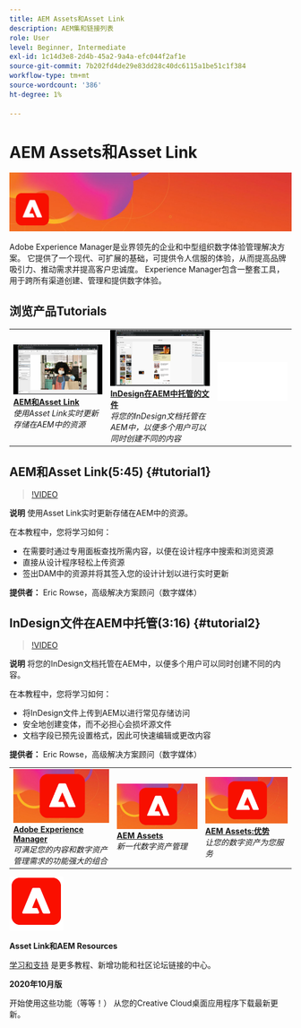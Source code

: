 ```yaml
---
title: AEM Assets和Asset Link
description: AEM集和链接列表
role: User
level: Beginner, Intermediate
exl-id: 1c14d3e8-2d4b-45a2-9a4a-efc044f2af1e
source-git-commit: 7b202fd4de29e83dd28c40dc6115a1be51c1f384
workflow-type: tm+mt
source-wordcount: '386'
ht-degree: 1%

---
```


# AEM Assets和Asset Link

![英雄图像教程](../assets/AEM.jpg)

Adobe Experience Manager是业界领先的企业和中型组织数字体验管理解决方案。 它提供了一个现代、可扩展的基础，可提供令人信服的体验，从而提高品牌吸引力、推动需求并提高客户忠诚度。 Experience Manager包含一整套工具，用于跨所有渠道创建、管理和提供数字体验。

## 浏览产品Tutorials

<table style="table-layout:fixed">
<tr>
 <td>
   <a href="aem.md#tutorial1">
      <img alt="AEM和Asset Link" src="../assets/aem_assetlink_rowse_thumbnail.jpg" />
   </a>
    <div>
   <a href="aem.md#tutorial1"><strong>AEM和Asset Link</strong></a>
    </div>
    <em>使用Asset Link实时更新存储在AEM中的资源</em>
    <br>
  </td>
   <td>
   <a href="aem.md#tutorial2">
      <img alt="InDesign在AEM中托管的文件" src="../assets/InDesign-Files-Hosten-in-AEM.jpg" />
   </a>
    <div>
   <a href="aem.md#tutorial2"><strong>InDesign在AEM中托管的文件</strong></a>
    </div>
    <em>将您的InDesign文档托管在AEM中，以便多个用户可以同时创建不同的内容</em>
    <br>
  </td>
  <td>
    <img alt="间隔条" src="../assets/Whitespacer.png" />
    <div>
    <br>
  </td>
</tr>
</table>

## AEM和Asset Link(5:45) {#tutorial1}

>[!VIDEO](https://video.tv.adobe.com/v/326828?hidetitle=true)

**说明**
使用Asset Link实时更新存储在AEM中的资源。

在本教程中，您将学习如何：
* 在需要时通过专用面板查找所需内容，以便在设计程序中搜索和浏览资源
* 直接从设计程序轻松上传资源
* 签出DAM中的资源并将其签入您的设计计划以进行实时更新

**提供者：**
Eric Rowse，高级解决方案顾问（数字媒体）

## InDesign文件在AEM中托管(3:16) {#tutorial2}

>[!VIDEO](https://video.tv.adobe.com/v/326829?hidetitle=true)

**说明**
将您的InDesign文档托管在AEM中，以便多个用户可以同时创建不同的内容。

在本教程中，您将学习如何：
* 将InDesign文件上传到AEM以进行常见存储访问
* 安全地创建变体，而不必担心会损坏源文件
* 文档字段已预先设置格式，因此可快速编辑或更改内容

**提供者：**
Eric Rowse，高级解决方案顾问（数字媒体）

<table style="table-layout:fixed">
<tr>
 <td>
   <a href="https://www.adobe.com/marketing/experience-manager.html">
      <img alt="Adobe Experience Manager" src="../assets/AEM_Thumbnail.jpg" />
   </a>
    <div>
   <a href="https://www.adobe.com/marketing/experience-manager.html"><strong>Adobe Experience Manager</strong></a>
    </div>
    <em>可满足您的内容和数字资产管理需求的功能强大的组合</em>
    <br>
  </td>
  <td>
   <a href="https://www.adobe.com/marketing/experience-manager-assets.html">
      <img alt="InDesign Server:查找合作伙伴" src="../assets/AEM_Thumbnail.jpg" />
   </a>
    <div>
   <a href="https://www.adobe.com/marketing/experience-manager-assets.html"><strong>AEM Assets</strong></a>
    </div>
    <em>新一代数字资产管理</em>
    <br>
  </td>
  <td>
   <a href="https://www.adobe.com/marketing/experience-manager-assets/benefits.html">
      <img alt="InDesign Server:查找合作伙伴" src="../assets/AEM_Thumbnail.jpg" />
   </a>
    <div>
   <a href="https://www.adobe.com/marketing/experience-manager-assets/benefits.html"><strong>AEM Assets:优势</strong></a>
    </div>
    <em>让您的数字资产为您服务</em>
    <br>
  </td>
</tr>
</table>

![AEM徽标](../assets/aem_appicon_noshadow_96.png)

**Asset Link和AEM Resources**

[学习和支持](https://helpx.adobe.com/support/experience-manager.html) 是更多教程、新增功能和社区论坛链接的中心。

**2020年10月版**

开始使用这些功能（等等！） 从您的Creative Cloud桌面应用程序下载最新更新。
